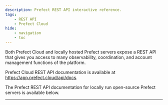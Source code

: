 ```yaml
---
description: Prefect REST API interactive reference.
tags:
    - REST API
    - Prefect Cloud
hide:
    - navigation
    - toc
---
```


Both Prefect Cloud and locally hosted Prefect servers expose a REST API that gives you access to many observability, coordination, and account management functions of the platform.

Prefect Cloud REST API documentation is available at <a href="https://app.prefect.cloud/api/docs" target="_blank">https://app.prefect.cloud/api/docs</a>.

The Prefect REST API documentation for locally run open-source Prefect servers is available below.

<hr>

<div id="redoc-container"></div>
<script src="https://cdn.redoc.ly/redoc/latest/bundles/redoc.standalone.js"> </script>
<script>
    Redoc.init('./schema.json', {
        scrollYOffset: 50,
    }, document.getElementById('redoc-container'))
</script>
